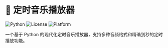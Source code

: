 # 🎵 定时音乐播放器

![Python](https://img.shields.io/badge/Python-3.8%2B-blue.svg)
![License](https://img.shields.io/badge/License-MIT-green.svg)
![Platform](https://img.shields.io/badge/Platform-Windows%20%7C%20Linux%20%7C%20MacOS-lightgrey.svg)

一个基于 Python 的现代化定时音乐播放器，支持多种音频格式和精确到秒的定时播放功能。
